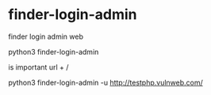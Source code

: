 # finder-login-admin
finder login admin web

python3  finder-login-admin 

is important   url + /

python3 finder-login-admin -u http://testphp.vulnweb.com/
